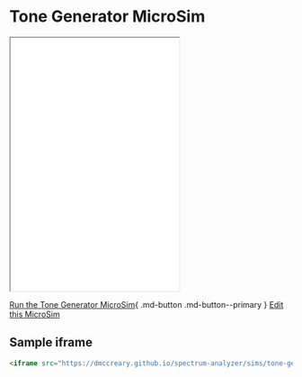 # Tone Generator MicroSim

<iframe src="main.html" height="450px" scrolling="no"></iframe>

<!--
![Image Name](./image.png){ width="400" }
-->

[Run the Tone Generator MicroSim](main.html){ .md-button .md-button--primary }
[Edit this MicroSim](https://editor.p5js.org/dmccreary/sketches/44a6QR2c6)

## Sample iframe

```html
<iframe src="https://dmccreary.github.io/spectrum-analyzer/sims/tone-generator/main.html" height="450"  scrolling="no"></iframe>
```